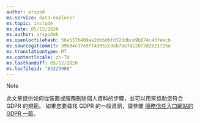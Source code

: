 ```yaml
---
author: orspod
ms.service: data-explorer
ms.topic: include
ms.date: 05/12/2020
ms.author: orspodek
ms.openlocfilehash: 56e537b409ae2db6dbfd32ddbce9b874c43feecb
ms.sourcegitcommit: 39b04c97e9ff43052cdeb7be7422072d2b21725e
ms.translationtype: MT
ms.contentlocale: zh-TW
ms.lasthandoff: 05/12/2020
ms.locfileid: "83225986"
---
```

>[!Note] 
> 此文章提供如何從裝置或服務刪除個人資料的步驟，並可以用來協助您符合 GDPR 的規範。 如果您要尋找 GDPR 的一般資訊，請參閱 [服務信任入口網站的 GDPR 一節](https://servicetrust.microsoft.com/ViewPage/GDPRGetStarted)。
